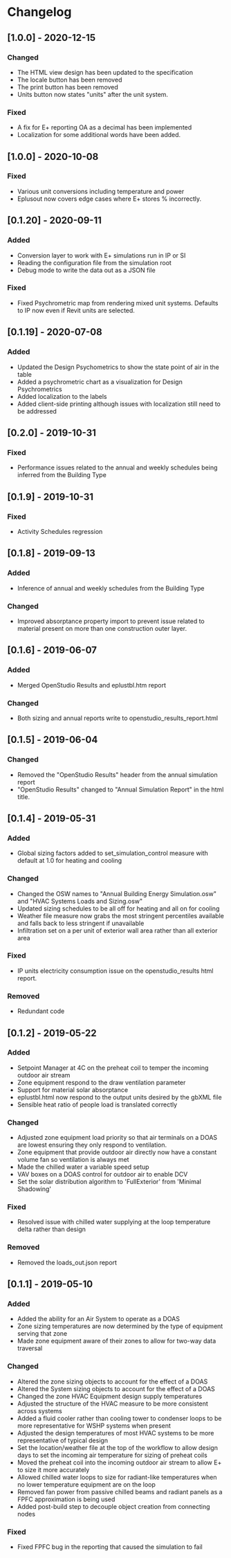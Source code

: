 # Changelog

## [1.0.0] - 2020-12-15
### Changed
 - The HTML view design has been updated to the specification
 - The locale button has been removed
 - The print button has been removed
 - Units button now states "units" after the unit system.
 
### Fixed
 - A fix for E+ reporting OA as a decimal has been implemented
 - Localization for some additional words have been added.
 
## [1.0.0] - 2020-10-08
### Fixed
 - Various unit conversions including temperature and power
 - Eplusout now covers edge cases where E+ stores % incorrectly.

## [0.1.20] - 2020-09-11
### Added
 - Conversion layer to work with E+ simulations run in IP or SI
 - Reading the configuration file from the simulation root
 - Debug mode to write the data out as a JSON file

### Fixed
 - Fixed Psychrometric map from rendering mixed unit systems. Defaults to IP now even if Revit units are selected.

## [0.1.19] - 2020-07-08
### Added
 - Updated the Design Psychometrics to show the state point of air in the table
 - Added a psychrometric chart as a visualization for Design Psychrometrics
 - Added localization to the labels
 - Added client-side printing although issues with localization still need to be addressed

## [0.2.0] - 2019-10-31
### Fixed
 - Performance issues related to the annual and weekly schedules being inferred from the Building Type

## [0.1.9] - 2019-10-31
### Fixed
 - Activity Schedules regression
 
## [0.1.8] - 2019-09-13
### Added
 - Inference of annual and weekly schedules from the Building Type
 
### Changed
 - Improved absorptance property import to prevent issue related to material present on more than one construction outer layer.

## [0.1.6] - 2019-06-07
### Added
 - Merged OpenStudio Results and eplustbl.htm report
 
### Changed
 - Both sizing and annual reports write to openstudio_results_report.html

## [0.1.5] - 2019-06-04
### Changed
 - Removed the "OpenStudio Results" header from the annual simulation report
 - "OpenStudio Results" changed to "Annual Simulation Report" in the html title.

## [0.1.4] - 2019-05-31
### Added
 - Global sizing factors added to set_simulation_control measure with default at 1.0 for heating and cooling
### Changed
 - Changed the OSW names to "Annual Building Energy Simulation.osw" and "HVAC Systems Loads and Sizing.osw"
 - Updated sizing schedules to be all off for heating and all on for cooling
 - Weather file measure now grabs the most stringent percentiles available and falls back to less stringent if unavailable
 - Infiltration set on a per unit of exterior wall area rather than all exterior area
### Fixed
 - IP units electricity consumption issue on the openstudio_results html report.
### Removed
 - Redundant code
 
## [0.1.2] - 2019-05-22
### Added
 - Setpoint Manager at 4C on the preheat coil to temper the incoming outdoor air stream
 - Zone equipment respond to the draw ventilation parameter
 - Support for material solar absorptance
 - eplustbl.html now respond to the output units desired by the gbXML file
 - Sensible heat ratio of people load is translated correctly
### Changed
 - Adjusted zone equipment load priority so that air terminals on a DOAS are lowest ensuring they only respond to ventilation.
 - Zone equipment that provide outdoor air directly now have a constant volume fan so ventilation is always met
 - Made the chilled water a variable speed setup
 - VAV boxes on a DOAS control for outdoor air to enable DCV
 - Set the solar distribution algorithm to 'FullExterior' from 'Minimal Shadowing'
### Fixed
 - Resolved issue with chilled water supplying at the loop temperature delta rather than design
### Removed
 - Removed the loads_out.json report

## [0.1.1] - 2019-05-10
### Added
- Added the ability for an Air System to operate as a DOAS
- Zone sizing temperatures are now determined by the type of equipment serving that zone
- Made zone equipment aware of their zones to allow for two-way data traversal

### Changed
- Altered the zone sizing objects to account for the effect of a DOAS
- Altered the System sizing objects to account for the effect of a DOAS
- Changed the zone HVAC Equipment design supply temperatures
- Adjusted the structure of the HVAC measure to be more consistent across systems
- Added a fluid cooler rather than cooling tower to condenser loops to be more representative for WSHP systems when present
- Adjusted the design temperatures of most HVAC systems to be more representative of typical design
- Set the location/weather file at the top of the workflow to allow design days to set the incoming air temperature for sizing of preheat coils
- Moved the preheat coil into the incoming outdoor air stream to allow E+ to size it more accurately
- Allowed chilled water loops to size for radiant-like temperatures when no lower temperature equipment are on the loop
- Removed fan power from passive chilled beams and radiant panels as a FPFC approximation is being used
- Added post-build step to decouple object creation from connecting nodes

### Fixed
- Fixed FPFC bug in the reporting that caused the simulation to fail
